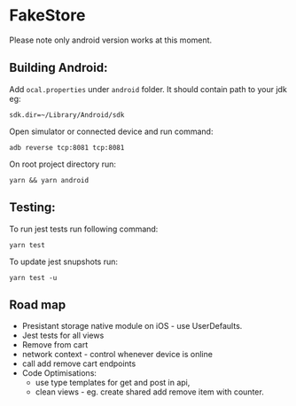 # FakeStore

Please note only android version works at this moment.
## Building Android:
Add `ocal.properties` under `android` folder. It should contain path to your jdk eg:
```
sdk.dir=~/Library/Android/sdk
```
Open simulator or connected device and run command:
```
adb reverse tcp:8081 tcp:8081
```
On root project directory run:
```
yarn && yarn android
```

## Testing:
To run jest tests run following command:
```
yarn test
```
To update jest snupshots run:
```
yarn test -u
```

## Road map

- Presistant storage native module on iOS - use UserDefaults.
- Jest tests for all views
- Remove from cart
- network context - control whenever device is online
- call add remove cart endpoints
- Code Optimisations:
	- use type templates for get and post in api,
	- clean views - eg. create shared add remove item with counter.